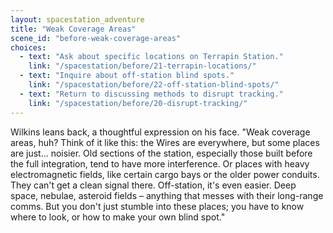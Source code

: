 ```yaml
---
layout: spacestation_adventure
title: "Weak Coverage Areas"
scene_id: "before-weak-coverage-areas"
choices:
  - text: "Ask about specific locations on Terrapin Station."
    link: "/spacestation/before/21-terrapin-locations/"
  - text: "Inquire about off-station blind spots."
    link: "/spacestation/before/22-off-station-blind-spots/"
  - text: "Return to discussing methods to disrupt tracking."
    link: "/spacestation/before/20-disrupt-tracking/"
---
```


Wilkins leans back, a thoughtful expression on his face. "Weak coverage areas, huh? Think of it like this: the Wires are everywhere, but some places are just... noisier. Old sections of the station, especially those built before the full integration, tend to have more interference. Or places with heavy electromagnetic fields, like certain cargo bays or the older power conduits. They can't get a clean signal there. Off-station, it's even easier. Deep space, nebulae, asteroid fields – anything that messes with their long-range comms. But you don't just stumble into these places; you have to know where to look, or how to make your own blind spot."
